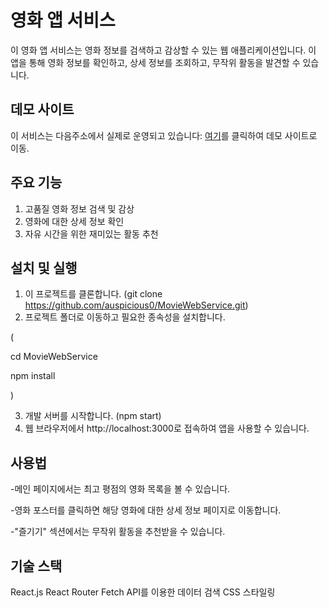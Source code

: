 # 영화 앱 서비스
이 영화 앱 서비스는 영화 정보를 검색하고 감상할 수 있는 웹 애플리케이션입니다. 이 앱을 통해 영화 정보를 확인하고, 상세 정보를 조회하고, 무작위 활동을 발견할 수 있습니다.

## 데모 사이트

이 서비스는 다음주소에서 실제로 운영되고 있습니다: [여기](https://auspicious0.github.io/MovieWebService/)를 클릭하여 데모 사이트로 이동.

## 주요 기능

1. 고품질 영화 정보 검색 및 감상
2. 영화에 대한 상세 정보 확인
3. 자유 시간을 위한 재미있는 활동 추천

## 설치 및 실행

1. 이 프로젝트를 클론합니다. (git clone https://github.com/auspicious0/MovieWebService.git)
2. 프로젝트 폴더로 이동하고 필요한 종속성을 설치합니다. 


(

  cd MovieWebService

  npm install
  
)


3. 개발 서버를 시작합니다. (npm start)
4. 웹 브라우저에서 http://localhost:3000로 접속하여 앱을 사용할 수 있습니다.

## 사용법


-메인 페이지에서는 최고 평점의 영화 목록을 볼 수 있습니다.


-영화 포스터를 클릭하면 해당 영화에 대한 상세 정보 페이지로 이동합니다.


-"즐기기" 섹션에서는 무작위 활동을 추천받을 수 있습니다.

## 기술 스택

React.js
React Router
Fetch API를 이용한 데이터 검색
CSS 스타일링


